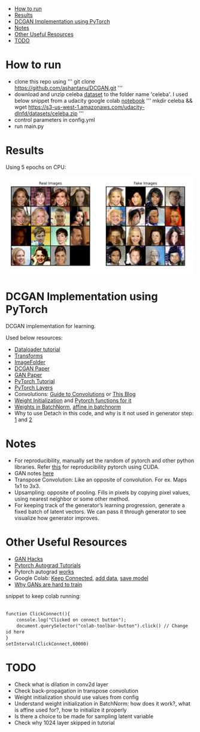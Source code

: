 <!-- TOC -->

- [How to run](#how-to-run)
- [Results](#results)
- [DCGAN Implementation using PyTorch](#dcgan-implementation-using-pytorch)
- [Notes](#notes)
- [Other Useful Resources](#other-useful-resources)
- [TODO](#todo)

<!-- /TOC -->

# How to run
* clone this repo using 
'''
git clone https://github.com/ashantanu/DCGAN.git
'''
* download and unzip celeba [dataset](http://mmlab.ie.cuhk.edu.hk/projects/CelebA.html) to the folder name 'celeba'. I used below snippet from a udacity google colab [notebook](https://colab.research.google.com/drive/1ytjiIM_sZohV1I6p-9Cov6DtJjidJmcq)
'''
mkdir celeba && wget https://s3-us-west-1.amazonaws.com/udacity-dlnfd/datasets/celeba.zip
'''
* control parameters in config.yml
* run main.py

# Results
Using 5 epochs on CPU:

![](./generated_images.png)

# DCGAN Implementation using PyTorch
DCGAN implementation for learning.

Used below resources:
* [Dataloader tutorial](https://pytorch.org/tutorials/beginner/data_loading_tutorial.html)
* [Transforms](https://pytorch.org/docs/stable/torchvision/transforms.html?highlight=transforms)
* [ImageFolder](https://pytorch.org/docs/stable/torchvision/datasets.html?highlight=imagefolder#torchvision.datasets.ImageFolder)
* [DCGAN Paper](https://arxiv.org/pdf/1511.06434.pdf)
* [GAN Paper](https://arxiv.org/abs/1406.2661)
* [PyTorch Tutorial](https://pytorch.org/tutorials/beginner/dcgan_faces_tutorial.html)
* [PyTorch Layers](https://pytorch.org/docs/stable/nn.html)
* Convolutions: [Guide to Convolutions](https://arxiv.org/pdf/1603.07285.pdf) or [This Blog](https://towardsdatascience.com/types-of-convolutions-in-deep-learning-717013397f4d)
* [Weight Initialization](https://stackoverflow.com/questions/49433936/how-to-initialize-weights-in-pytorch) and [Pytorch functions for it](https://pytorch.org/docs/stable/nn.init.html)
* [Weights in BatchNorm](https://github.com/pytorch/pytorch/issues/16149), [affine in batchnorm](https://discuss.pytorch.org/t/affine-parameter-in-batchnorm/6005/3)
* Why to use Detach in this code, and why is it not used in generator step: [1](https://github.com/pytorch/examples/issues/116) and [2](https://stackoverflow.com/questions/46944629/why-detach-needs-to-be-called-on-variable-in-this-example) 

# Notes
* For reproducibility, manually set the random of pytorch and other python libraries. Refer [this](https://pytorch.org/docs/stable/notes/randomness.html) for reproducibility pytorch using CUDA.
* GAN notes [here]()
* Transpose Convolution: Like an opposite of convolution. For ex. Maps 1x1 to 3x3. 
* Upsampling: opposite of pooling. Fills in pixels by copying pixel values, using nearest neighbor or some other method.
* For keeping track of the generator’s learning progression, generate a fixed batch of latent vectors. We can pass it through generator to see visualize how generator improves.

# Other Useful Resources
* [GAN Hacks](https://github.com/soumith/ganhacks)
* [Pytorch Autograd Tutorials](https://pytorch.org/tutorials/beginner/blitz/autograd_tutorial.html#gradients)
* Pytorch autograd [works](https://towardsdatascience.com/pytorch-autograd-understanding-the-heart-of-pytorchs-magic-2686cd94ec95#:~:text=The%20leaves%20of%20this%20graph,way%20using%20the%20chain%20rule%20.)
* Google Colab: [Keep Connected](https://stackoverflow.com/questions/57113226/how-to-prevent-google-colab-from-disconnecting), [add data](https://medium.com/@prajwal.prashanth22/google-colab-drive-as-persistent-storage-for-long-training-runs-cb82bc1d5b71), [save model](https://stackoverflow.com/questions/42703500/best-way-to-save-a-trained-model-in-pytorch)
* [Why GANs are hard to train](https://medium.com/@jonathan_hui/gan-why-it-is-so-hard-to-train-generative-advisory-networks-819a86b3750b)

snippet to keep colab running:
<pre><code>
function ClickConnect(){
    console.log("Clicked on connect button"); 
    document.querySelector("colab-toolbar-button").click() // Change id here
}
setInterval(ClickConnect,60000)
</code></pre>

# TODO
* Check what is dilation in conv2d layer
* Check back-propagation in transpose convolution
* Weight initialization should use values from config
* Understand weight initialization in BatchNorm: how does it work?, what is affine used for?, how to initialize it properly
* Is there a choice to be made for sampling latent variable 
* Check why 1024 layer skipped in tutorial
